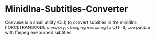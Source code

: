 # Minidlna-Subtitles-Converter
Conv.exe is a small utility (CLI) to convert subtitles in the minidlna FORCETRANSCODE directory, changing encoding to UTF-8, compatible with ffmpeg.exe burned subtitles.
